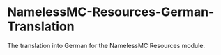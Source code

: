 # NamelessMC-Resources-German-Translation
The translation into German for the NamelessMC Resources module.
